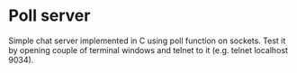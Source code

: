 # Poll server
Simple chat server implemented in C using poll function on sockets. Test it by opening couple of terminal windows and telnet to it (e.g. telnet localhost 9034).
